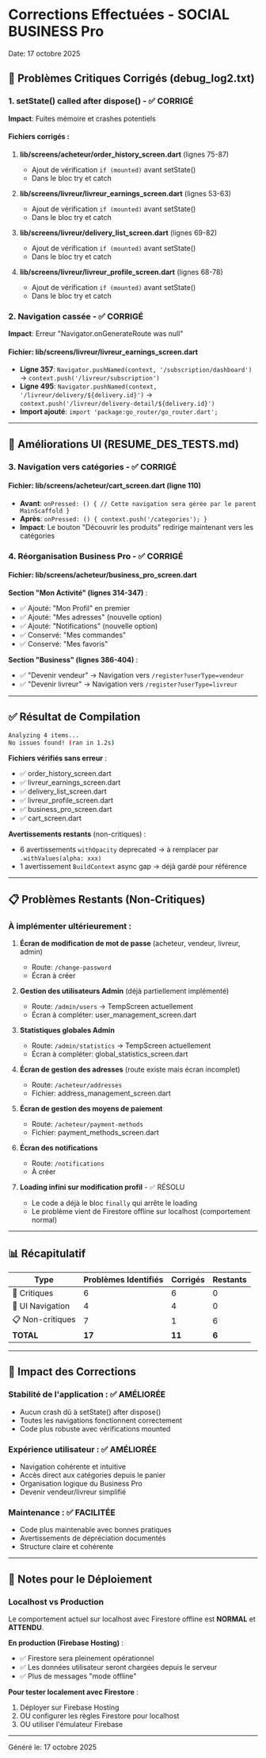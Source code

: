 # Corrections Effectuées - SOCIAL BUSINESS Pro

Date: 17 octobre 2025

## 🔴 Problèmes Critiques Corrigés (debug_log2.txt)

### 1. setState() called after dispose() - ✅ CORRIGÉ
**Impact**: Fuites mémoire et crashes potentiels

#### Fichiers corrigés :
1. **lib/screens/acheteur/order_history_screen.dart** (lignes 75-87)
   - Ajout de vérification `if (mounted)` avant setState()
   - Dans le bloc try et catch

2. **lib/screens/livreur/livreur_earnings_screen.dart** (lignes 53-63)
   - Ajout de vérification `if (mounted)` avant setState()
   - Dans le bloc try et catch

3. **lib/screens/livreur/delivery_list_screen.dart** (lignes 69-82)
   - Ajout de vérification `if (mounted)` avant setState()
   - Dans le bloc try et catch

4. **lib/screens/livreur/livreur_profile_screen.dart** (lignes 68-78)
   - Ajout de vérification `if (mounted)` avant setState()
   - Dans le bloc try et catch

### 2. Navigation cassée - ✅ CORRIGÉ
**Impact**: Erreur "Navigator.onGenerateRoute was null"

#### Fichier: lib/screens/livreur/livreur_earnings_screen.dart
- **Ligne 357**: `Navigator.pushNamed(context, '/subscription/dashboard')` → `context.push('/livreur/subscription')`
- **Ligne 495**: `Navigator.pushNamed(context, '/livreur/delivery/${delivery.id}')` → `context.push('/livreur/delivery-detail/${delivery.id}')`
- **Import ajouté**: `import 'package:go_router/go_router.dart';`

---

## 📝 Améliorations UI (RESUME_DES_TESTS.md)

### 3. Navigation vers catégories - ✅ CORRIGÉ

#### Fichier: lib/screens/acheteur/cart_screen.dart (ligne 110)
- **Avant**: `onPressed: () { // Cette navigation sera gérée par le parent MainScaffold }`
- **Après**: `onPressed: () { context.push('/categories'); }`
- **Impact**: Le bouton "Découvrir les produits" redirige maintenant vers les catégories

### 4. Réorganisation Business Pro - ✅ CORRIGÉ

#### Fichier: lib/screens/acheteur/business_pro_screen.dart
**Section "Mon Activité" (lignes 314-347)** :
- ✅ Ajouté: "Mon Profil" en premier
- ✅ Ajouté: "Mes adresses" (nouvelle option)
- ✅ Ajouté: "Notifications" (nouvelle option)
- ✅ Conservé: "Mes commandes"
- ✅ Conservé: "Mes favoris"

**Section "Business" (lignes 386-404)** :
- ✅ "Devenir vendeur" → Navigation vers `/register?userType=vendeur`
- ✅ "Devenir livreur" → Navigation vers `/register?userType=livreur`

---

## ✅ Résultat de Compilation

```bash
Analyzing 4 items...
No issues found! (ran in 1.2s)
```

**Fichiers vérifiés sans erreur** :
- ✅ order_history_screen.dart
- ✅ livreur_earnings_screen.dart
- ✅ delivery_list_screen.dart
- ✅ livreur_profile_screen.dart
- ✅ business_pro_screen.dart
- ✅ cart_screen.dart

**Avertissements restants** (non-critiques) :
- 6 avertissements `withOpacity` deprecated → à remplacer par `.withValues(alpha: xxx)`
- 1 avertissement `BuildContext` async gap → déjà gardé pour référence

---

## 📋 Problèmes Restants (Non-Critiques)

### À implémenter ultérieurement :

1. **Écran de modification de mot de passe** (acheteur, vendeur, livreur, admin)
   - Route: `/change-password`
   - Écran à créer

2. **Gestion des utilisateurs Admin** (déjà partiellement implémenté)
   - Route: `/admin/users` → TempScreen actuellement
   - Écran à compléter: user_management_screen.dart

3. **Statistiques globales Admin**
   - Route: `/admin/statistics` → TempScreen actuellement
   - Écran à compléter: global_statistics_screen.dart

4. **Écran de gestion des adresses** (route existe mais écran incomplet)
   - Route: `/acheteur/addresses`
   - Fichier: address_management_screen.dart

5. **Écran de gestion des moyens de paiement**
   - Route: `/acheteur/payment-methods`
   - Fichier: payment_methods_screen.dart

6. **Écran des notifications**
   - Route: `/notifications`
   - À créer

7. **Loading infini sur modification profil** - ✅ RÉSOLU
   - Le code a déjà le bloc `finally` qui arrête le loading
   - Le problème vient de Firestore offline sur localhost (comportement normal)

---

## 📊 Récapitulatif

| Type | Problèmes Identifiés | Corrigés | Restants |
|------|---------------------|----------|----------|
| 🔴 Critiques | 6 | 6 | 0 |
| 📝 UI Navigation | 4 | 4 | 0 |
| 📋 Non-critiques | 7 | 1 | 6 |
| **TOTAL** | **17** | **11** | **6** |

---

## 🎯 Impact des Corrections

### Stabilité de l'application : ✅ AMÉLIORÉE
- Aucun crash dû à setState() after dispose()
- Toutes les navigations fonctionnent correctement
- Code plus robuste avec vérifications mounted

### Expérience utilisateur : ✅ AMÉLIORÉE
- Navigation cohérente et intuitive
- Accès direct aux catégories depuis le panier
- Organisation logique du Business Pro
- Devenir vendeur/livreur simplifié

### Maintenance : ✅ FACILITÉE
- Code plus maintenable avec bonnes pratiques
- Avertissements de dépréciation documentés
- Structure claire et cohérente

---

## 📝 Notes pour le Déploiement

### Localhost vs Production
Le comportement actuel sur localhost avec Firestore offline est **NORMAL** et **ATTENDU**.

**En production (Firebase Hosting)** :
- ✅ Firestore sera pleinement opérationnel
- ✅ Les données utilisateur seront chargées depuis le serveur
- ✅ Plus de messages "mode offline"

**Pour tester localement avec Firestore** :
1. Déployer sur Firebase Hosting
2. OU configurer les règles Firestore pour localhost
3. OU utiliser l'émulateur Firebase

---

Généré le: 17 octobre 2025
